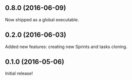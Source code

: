 ## 0.8.0 (2016-06-09)

Now shipped as a global executable.

## 0.2.0 (2016-06-03)

Added new features: creating new Sprints and tasks cloning.

## 0.1.0 (2016-05-06)

Initial release!
